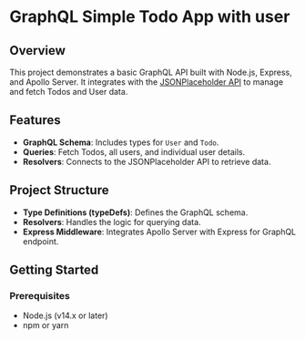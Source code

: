 # GraphQL Simple Todo App with user

## Overview

This project demonstrates a basic GraphQL API built with Node.js, Express, and Apollo Server. It integrates with the [JSONPlaceholder API](https://jsonplaceholder.typicode.com) to manage and fetch Todos and User data.

## Features

- **GraphQL Schema**: Includes types for `User` and `Todo`.
- **Queries**: Fetch Todos, all users, and individual user details.
- **Resolvers**: Connects to the JSONPlaceholder API to retrieve data.

## Project Structure

- **Type Definitions (typeDefs)**: Defines the GraphQL schema.
- **Resolvers**: Handles the logic for querying data.
- **Express Middleware**: Integrates Apollo Server with Express for GraphQL endpoint.

## Getting Started

### Prerequisites

- Node.js (v14.x or later)
- npm or yarn






